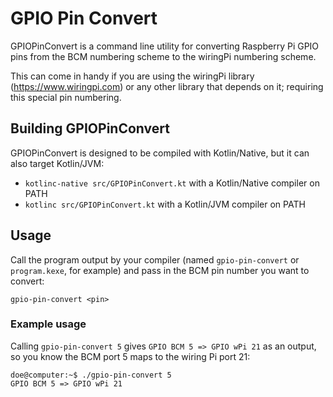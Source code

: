 # GPIO Pin Convert
GPIOPinConvert is a command line utility for converting Raspberry Pi GPIO pins from the BCM numbering scheme to the wiringPi numbering scheme.

This can come in handy if you are using the wiringPi library (https://www.wiringpi.com) or any other library that depends on it; requiring this special pin numbering.

## Building GPIOPinConvert

GPIOPinConvert is designed to be compiled with Kotlin/Native, but it can also target Kotlin/JVM:

- `kotlinc-native src/GPIOPinConvert.kt` with a Kotlin/Native compiler on PATH
- `kotlinc src/GPIOPinConvert.kt` with a Kotlin/JVM compiler on PATH

## Usage

Call the program output by your compiler (named `gpio-pin-convert` or `program.kexe`, for example) and pass in the BCM pin number you want to convert:
```
gpio-pin-convert <pin>
```

### Example usage
Calling `gpio-pin-convert 5` gives `GPIO BCM 5 => GPIO wPi 21` as an output, so you know the BCM port 5 maps to the wiring Pi port 21:
```
doe@computer:~$ ./gpio-pin-convert 5
GPIO BCM 5 => GPIO wPi 21
```
